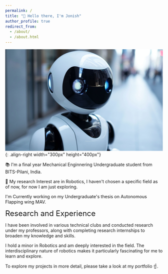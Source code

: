 ```yaml
---
permalink: /
title: "👋 Hello there, I'm Jonish"
author_profile: true
redirect_from: 
  - /about/
  - /about.html
---
```

![Robot](/images/AI-Humanoid-Robots.jpg){: .align-right width="300px" height="400px"}

📚 I'm a final year Mechanical Enginnering Undergraduate student from BITS-Pilani, India.

🤖 My research Interest are in Robotics, I haven't chosen a specific field as of now, for now I am just exploring.

 I'm Currently working on my Undergraduate's thesis on Autonomous Flapping wing MAV.

<span style="font-size:24px;">Research and Experience</span>

I have been involved in various technical clubs and conducted research under my professors, along with completing research internships to broaden my knowledge and skills. 

I hold a minor in Robotics and am deeply interested in the field. The interdisciplinary nature of robotics makes it particularly fascinating for me to learn and explore.

To explore my projects in more detail, please take a look at my portfolio ☝️.



